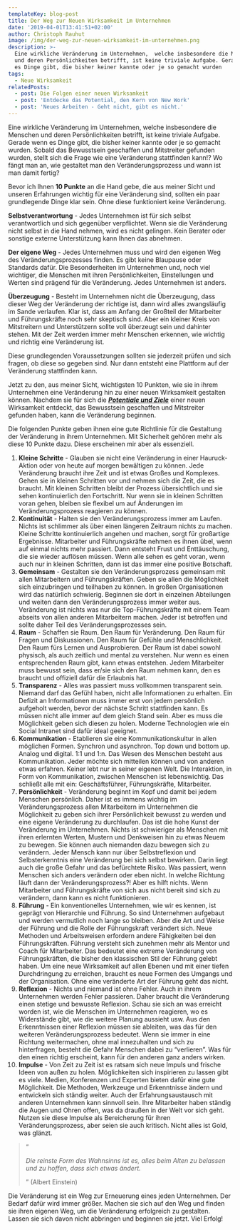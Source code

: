 ```yaml
---
templateKey: blog-post
title: Der Weg zur Neuen Wirksamkeit im Unternehmen
date: '2019-04-01T13:41:51+02:00'
author: Christoph Rauhut
image: /img/der-weg-zur-neuen-wirksamkeit-im-unternehmen.png
description: >-
  Eine wirkliche Veränderung im Unternehmen,  welche insbesondere die Menschen
  und deren Persönlichkeiten betrifft, ist keine triviale Aufgabe. Gerade wenn
  es Dinge gibt, die bisher keiner kannte oder je so gemacht wurden
tags:
  - Neue Wirksamkeit
relatedPosts:
  - post: Die Folgen einer neuen Wirksamkeit
  - post: 'Entdecke das Potential, den Kern von New Work'
  - post: 'Neues Arbeiten - Geht nicht, gibt es nicht.'
---
```

Eine wirkliche Veränderung im Unternehmen,  welche insbesondere die Menschen und deren Persönlichkeiten betrifft, ist keine triviale Aufgabe. Gerade wenn es Dinge gibt, die bisher keiner kannte oder je so gemacht wurden. Sobald das Bewusstsein geschaffen und Mitstreiter gefunden wurden, stellt sich die Frage wie eine Veränderung stattfinden kann!? Wo fängt man an, wie gestaltet man den Veränderungsprozess und wann ist man damit fertig?

Bevor ich Ihnen **10 Punkte** an die Hand gebe, die aus meiner Sicht und unseren Erfahrungen wichtig für eine Veränderung sind, sollten ein paar grundlegende Dinge klar sein. Ohne diese funktioniert keine Veränderung. 

**Selbstverantwortung** - Jedes Unternehmen ist für sich selbst verantwortlich und sich gegenüber verpflichtet. Wenn sie die Veränderung nicht selbst in die Hand nehmen, wird es nicht gelingen. Kein Berater oder sonstige externe Unterstützung kann Ihnen das abnehmen. 

**Der eigene Weg** - Jedes Unternehmen muss und wird den eigenen Weg des Veränderungsprozesses finden. Es gibt keine Blaupause oder Standards dafür. Die Besonderheiten im Unternehmen und, noch viel wichtiger, die Menschen mit ihren Persönlichkeiten, Einstellungen und Werten sind prägend für die Veränderung. Jedes Unternehmen ist anders. 

**Überzeugung** - Besteht im Unternehmen nicht die Überzeugung, dass dieser Weg der Veränderung der richtige ist, dann wird alles zwangsläufig im Sande verlaufen. Klar ist, dass am Anfang der Großteil der Mitarbeiter und Führungskräfte noch sehr skeptisch sind. Aber ein kleiner Kreis von Mitstreitern und Unterstützern sollte voll überzeugt sein und dahinter stehen. Mit der Zeit werden immer mehr Menschen erkennen, wie wichtig und richtig eine Veränderung ist. 

Diese grundlegenden Voraussetzungen sollten sie jederzeit prüfen und sich fragen, ob diese so gegeben sind. Nur dann entsteht eine Plattform auf der Veränderung stattfinden kann. 

Jetzt zu den, aus meiner Sicht, wichtigsten 10 Punkten, wie sie in ihrem Unternehmen eine Veränderung hin zu einer neuen Wirksamkeit gestalten können. Nachdem sie für sich die [**_Potentiale und Ziele_**](https://www.realexperts.de/blog/2018-11-18-entdecke-das-potential-der-kern-von-new-work/) einer neuen Wirksamkeit entdeckt, das Bewusstsein geschaffen und Mitstreiter gefunden haben, kann die Veränderung beginnen. 

Die folgenden Punkte geben ihnen eine gute Richtlinie für die Gestaltung der Veränderung in ihrem Unternehmen. Mit Sicherheit gehören mehr als diese 10 Punkte dazu. Diese erscheinen mir aber als essenziell. 

1. **Kleine Schritte** - Glauben sie nicht eine Veränderung in einer Hauruck-Aktion oder von heute auf morgen bewältigen zu können. Jede Veränderung braucht ihre Zeit und ist etwas Großes und Komplexes. Gehen sie in kleinen Schritten vor und nehmen sich die Zeit, die es braucht. Mit kleinen Schritten bleibt der Prozess übersichtlich und sie sehen kontinuierlich den Fortschritt. Nur wenn sie in kleinen Schritten voran gehen, bleiben sie flexibel um auf Änderungen im Veränderungsprozess reagieren zu können. 
2. **Kontinuität** - Halten sie den Veränderungsprozess immer am Laufen. Nichts ist schlimmer als über einen längeren Zeitraum nichts zu machen. Kleine Schritte kontinuierlich angehen und machen, sorgt für großartige Ergebnisse. Mitarbeiter und Führungskräfte nehmen es ihnen übel, wenn auf einmal nichts mehr passiert. Dann entsteht Frust und Enttäuschung, die sie wieder auflösen müssen. Wenn alle sehen es geht voran, wenn auch nur in kleinen Schritten, dann ist das immer eine positive Botschaft. 
3. **Gemeinsam** - Gestalten sie den Veränderungsprozess gemeinsam mit allen Mitarbeitern und Führungskräften. Geben sie allen die Möglichkeit sich einzubringen und teilhaben zu können. In großen Organisationen wird das natürlich schwierig. Beginnen sie dort in einzelnen Abteilungen und weiten dann den Veränderungsprozess immer weiter aus. Veränderung ist nichts was nur die Top-Führungskräfte mit einem Team abseits von allen anderen Mitarbeitern machen. Jeder ist betroffen und sollte daher Teil des Veränderungsprozesses sein. 
4. **Raum** - Schaffen sie Raum. Den Raum für Veränderung. Den Raum für Fragen und Diskussionen. Den Raum für Gefühle und Menschlichkeit. Den Raum fürs Lernen und Ausprobieren. Der Raum ist dabei sowohl physisch, als auch zeitlich und mental zu verstehen. Nur wenn es einen entsprechenden Raum gibt, kann etwas entstehen. Jedem Mitarbeiter muss bewusst sein, dass er/sie sich den Raum nehmen kann, den es braucht und offiziell dafür die Erlaubnis hat. 
5. **Transparenz** - Alles was passiert muss vollkommen transparent sein. Niemand darf das Gefühl haben, nicht alle Informationen zu erhalten. Ein Defizit an Informationen muss immer erst von jedem persönlich aufgeholt werden, bevor der nächste Schritt stattfinden kann. Es müssen nicht alle immer auf dem gleich Stand sein. Aber es muss die Möglichkeit geben sich diesen zu holen. Moderne Technologien wie ein Social Intranet sind dafür ideal geeignet. 
6. **Kommunikation** - Etablieren sie eine Kommunikationskultur in allen möglichen Formen. Synchron und asynchron. Top down und bottom up. Analog und digital. 1:1 und 1:n. Das Wesen des Menschen besteht aus Kommunikation. Jeder möchte sich mitteilen können und von anderen etwas erfahren. Keiner lebt nur in seiner eigenen Welt. Die Interaktion, in Form von Kommunikation, zwischen Menschen ist lebenswichtig. Das schließt alle mit ein: Geschäftsführer, Führungskräfte, Mitarbeiter. 
7. **Persönlichkeit** - Veränderung beginnt im Kopf und damit bei jedem Menschen persönlich. Daher ist es immens wichtig im Veränderungsprozess allen Mitarbeitern im Unternehmen die Möglichkeit zu geben sich ihrer Persönlichkeit bewusst zu werden und eine eigene Veränderung zu durchlaufen. Das ist die hohe Kunst der Veränderung im Unternehmen. Nichts ist schwieriger als Menschen mit ihren erlernten Werten, Mustern und Denkweisen hin zu etwas Neuem zu bewegen. Sie können auch niemanden dazu bewegen sich zu verändern. Jeder Mensch kann nur über Selbstreflexion und Selbsterkenntnis eine Veränderung bei sich selbst bewirken. Darin liegt auch die große Gefahr und das befürchtete Risiko. Was passiert, wenn Menschen sich anders verändern oder eben nicht. In welche Richtung läuft dann der Veränderungsprozess?! Aber es hilft nichts. Wenn Mitarbeiter und Führungskräfte von sich aus nicht bereit sind sich zu verändern, dann kann es nicht funktionieren. 
8. **Führung** - Ein konventionelles Unternehmen, wie wir es kennen, ist geprägt von Hierarchie und Führung. So sind Unternehmen aufgebaut und werden vermutlich noch lange so bleiben. Aber die Art und Weise der Führung und die Rolle der Führungskraft verändert sich. Neue Methoden und Arbeitsweisen erfordern andere Fähigkeiten bei den Führungskräften. Führung versteht sich zunehmen mehr als Mentor und Coach für Mitarbeiter. Das bedeutet eine extreme Veränderung von Führungskräften, die bisher den klassischen Stil der Führung gelebt haben. Um eine neue Wirksamkeit auf allen Ebenen und mit einer tiefen Durchdringung zu erreichen, braucht es neue Formen des Umgangs und der Organisation. Ohne eine veränderte Art der Führung geht das nicht. 
9. **Reflexion** - Nichts und niemand ist ohne Fehler. Auch in ihrem Unternehmen werden Fehler passieren. Daher braucht die Veränderung einen stetige und bewusste Reflexion. Schau sie sich an was erreicht worden ist, wie die Menschen im Unternehmen reagieren, wo es Widerstände gibt, wie die weitere Planung aussieht usw. Aus den Erkenntnissen einer Reflexion müssen sie ableiten, was das für den weiteren Veränderungsprozess bedeutet. Wenn sie immer in eine Richtung weitermachen, ohne mal innezuhalten und sich zu hinterfragen, besteht die Gefahr Menschen dabei zu “verlieren”. Was für den einen richtig erscheint, kann für den anderen ganz anders wirken. 
10. **Impulse** - Von Zeit zu Zeit ist es ratsam sich neue Impuls und frische Ideen von außen zu holen. Möglichkeiten sich inspirieren zu lassen gibt es viele. Medien, Konferenzen und Experten bieten dafür eine gute Möglichkeit. Die Methoden, Werkzeuge und Erkenntnisse ändern und entwickeln sich ständig weiter. Auch der Erfahrungsaustausch mit anderen Unternehmen kann sinnvoll sein. Ihre Mitarbeiter haben ständig die Augen und Ohren offen, was da draußen in der Welt vor sich geht. Nutzen sie diese Impulse als Bereicherung für ihren Veränderungsprozess, aber seien sie auch kritisch. Nicht alles ist Gold, was glänzt. 

> “
>
> _Die reinste Form des Wahnsinns ist es, alles beim Alten zu belassen und zu hoffen, dass sich etwas ändert._
>
> ” (Albert Einstein)

Die Veränderung ist ein Weg zur Erneuerung eines jeden Unternehmen. Der Bedarf dafür wird immer größer. Machen sie sich auf den Weg und finden sie ihren eigenen Weg, um die Veränderung erfolgreich zu gestalten. Lassen sie sich davon nicht abbringen und beginnen sie jetzt. Viel Erfolg!
